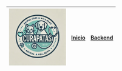 |<img width="150" src="../assets/logo.webp"/>  | [Inicio](../README.md)   |  [Backend](../BackEnd/README.md) |
|---|---|---|